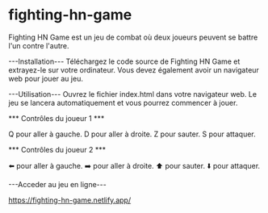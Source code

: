 # fighting-hn-game

Fighting HN Game est un jeu de combat où deux joueurs peuvent se battre l'un contre l'autre.

---Installation---
Téléchargez le code source de Fighting HN Game et extrayez-le sur votre ordinateur. Vous devez également avoir un navigateur web pour jouer au jeu.

---Utilisation---
Ouvrez le fichier index.html dans votre navigateur web. Le jeu se lancera automatiquement et vous pourrez commencer à jouer.

*** Contrôles du joueur 1 ***

Q pour aller à gauche.
D pour aller à droite.
Z pour sauter.
S pour attaquer.


*** Contrôles du joueur 2 ***

⬅️ pour aller à gauche.
➡️ pour aller à droite.
⬆️ pour sauter.
⬇️ pour attaquer.


---Acceder au jeu en ligne---

https://fighting-hn-game.netlify.app/

